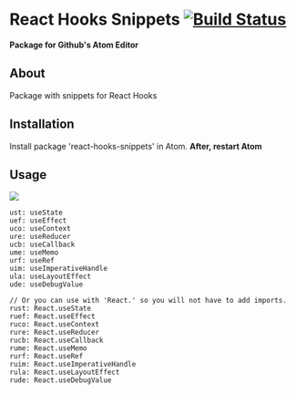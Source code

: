 # React Hooks Snippets [![Build Status](https://travis-ci.org/mib32/react-hooks-snippets.svg?branch=master)](https://travis-ci.org/mib32/react-hooks-snippets)
**Package for Github's Atom Editor**

## About
Package with snippets for React Hooks

## Installation
Install package 'react-hooks-snippets' in Atom.
**After, restart Atom**

## Usage
![](https://media.giphy.com/media/U8Z62wur2FlHuplNuV/giphy.gif)
```
ust: useState
uef: useEffect
uco: useContext
ure: useReducer
ucb: useCallback
ume: useMemo
urf: useRef
uim: useImperativeHandle
ula: useLayoutEffect
ude: useDebugValue

// Or you can use with 'React.' so you will not have to add imports.
rust: React.useState
ruef: React.useEffect
ruco: React.useContext
rure: React.useReducer
rucb: React.useCallback
rume: React.useMemo
rurf: React.useRef
ruim: React.useImperativeHandle
rula: React.useLayoutEffect
rude: React.useDebugValue
```
